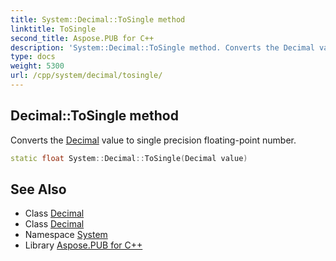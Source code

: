 ```yaml
---
title: System::Decimal::ToSingle method
linktitle: ToSingle
second_title: Aspose.PUB for C++
description: 'System::Decimal::ToSingle method. Converts the Decimal value to single precision floating-point number in C++.'
type: docs
weight: 5300
url: /cpp/system/decimal/tosingle/
---
```

## Decimal::ToSingle method


Converts the [Decimal](../) value to single precision floating-point number.

```cpp
static float System::Decimal::ToSingle(Decimal value)
```

## See Also

* Class [Decimal](../)
* Class [Decimal](../)
* Namespace [System](../../)
* Library [Aspose.PUB for C++](../../../)
